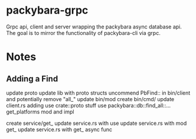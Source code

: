 # packybara-grpc

Grpc api, client and server wrapping the packybara async database api. The goal is to mirror the functionality of packybara-cli via grpc. 

# Notes

## Adding a Find 
update proto
update lib with proto structs
uncommend PbFind::<name> in bin/client and potentially remove "all_"
update bin/mod
create bin/cmd/<name>
update client.rs adding 
    use crate::proto stuff
    use packybara::db::find_all::...
    get_platforms mod and impl
    
create service/get_<name>
update service.rs with use 
update service.rs with mod get_<nam3>
update service.rs with get_<anme> async func